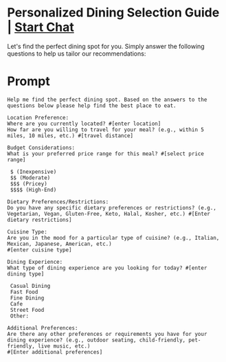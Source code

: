 

# Personalized Dining Selection Guide | [Start Chat](https://gptcall.net/chat.html?data=%7B%22contact%22%3A%7B%22id%22%3A%223691ae44-ca61-42ab-b88a-29e71b70f82d%22%2C%22flow%22%3Atrue%7D%7D)
<p>Let's find the perfect dining spot for you. Simply answer the following questions to help us tailor our recommendations:</p>

# Prompt

```
Help me find the perfect dining spot. Based on the answers to the questions below please help find the best place to eat. 

Location Preference:
Where are you currently located? #[enter location] 
How far are you willing to travel for your meal? (e.g., within 5 miles, 10 miles, etc.) #[travel distance] 

Budget Considerations: 
What is your preferred price range for this meal? #[select price range] 

 $ (Inexpensive)
 $$ (Moderate)
 $$$ (Pricey)
 $$$$ (High-End)

Dietary Preferences/Restrictions:
Do you have any specific dietary preferences or restrictions? (e.g., Vegetarian, Vegan, Gluten-Free, Keto, Halal, Kosher, etc.) #[Enter dietary restrictions] 

Cuisine Type:
Are you in the mood for a particular type of cuisine? (e.g., Italian, Mexican, Japanese, American, etc.)
#[enter cuisine type] 

Dining Experience:
What type of dining experience are you looking for today? #[enter dining type] 

 Casual Dining
 Fast Food
 Fine Dining
 Cafe
 Street Food
 Other: 

Additional Preferences:
Are there any other preferences or requirements you have for your dining experience? (e.g., outdoor seating, child-friendly, pet-friendly, live music, etc.)
#[Enter additional preferences]
```





